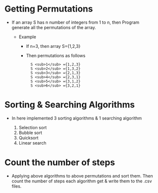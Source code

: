 # Getting Permutations #

* If an array S has n number of integers from 1 to n, then Program generate all the permutations of the array.

	* Example

		* If n=3, then array S={1,2,3}

		* Then permutations as follows
		
				S <sub>1</sub> ={1,2,3}
				S <sub>2</sub> ={1,3,2}
				S <sub>3</sub> ={2,1,3}
				S <sub>4</sub> ={2,3,1}
				S <sub>5</sub> ={3,1,2}
				S <sub>6</sub> ={3,2,1}


# Sorting & Searching Algorithms #

* In here implemented 3 sorting algorithms & 1 searching algorithm
	
	1. Selection sort
	2. Bubble sort
	3. Quicksort
	4. Linear search


# Count the number of steps #

* Applying above algorithms to above permutations and sort them. Then count the number of steps each algorithm get & write them to the .csv files.